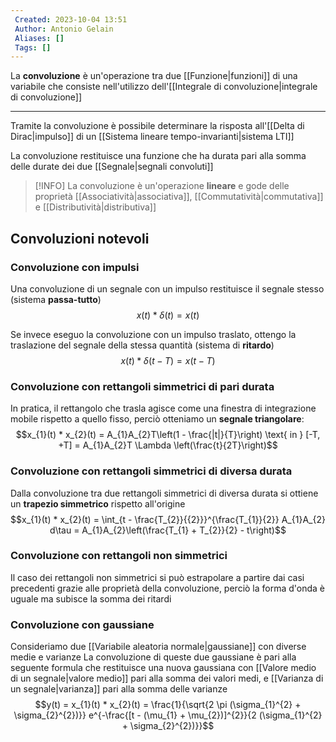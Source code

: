 ```yaml
---
 Created: 2023-10-04 13:51
 Author: Antonio Gelain
 Aliases: []
 Tags: []
---
```


La **convoluzione** è un'operazione tra due [[Funzione|funzioni]] di una variabile che consiste nell'utilizzo dell'[[Integrale di convoluzione|integrale di convoluzione]]

---

Tramite la convoluzione è possibile determinare la risposta all'[[Delta di Dirac|impulso]] di un [[Sistema lineare tempo-invarianti|sistema LTI]]

La convoluzione restituisce una funzione che ha durata pari alla somma delle durate dei due [[Segnale|segnali convoluti]]

>[!INFO] La convoluzione è un'operazione **lineare** e gode delle proprietà [[Associatività|associativa]], [[Commutatività|commutativa]] e [[Distributività|distributiva]]

## Convoluzioni notevoli

### Convoluzione con impulsi

Una convoluzione di un segnale con un impulso restituisce il segnale stesso (sistema **passa-tutto**)
$$x(t) * \delta(t) = x(t)$$

Se invece eseguo la convoluzione con un impulso traslato, ottengo la traslazione del segnale della stessa quantità (sistema di **ritardo**)
$$x(t) * \delta(t - T) = x(t - T)$$

### Convoluzione con rettangoli simmetrici di pari durata

In pratica, il rettangolo che trasla agisce come una finestra di integrazione mobile rispetto a quello fisso, perciò otteniamo un **segnale triangolare**:
$$x_{1}(t) * x_{2}(t) = A_{1}A_{2}T\left(1 - \frac{|t|}{T}\right) \text{ in } [-T, +T] = A_{1}A_{2}T \Lambda \left(\frac{t}{2T}\right)$$

### Convoluzione con rettangoli simmetrici di diversa durata

Dalla convoluzione tra due rettangoli simmetrici di diversa durata si ottiene un **trapezio simmetrico** rispetto all'origine
$$x_{1}(t) * x_{2}(t) = \int_{t - \frac{T_{2}}{{2}}}^{\frac{T_{1}}{2}} A_{1}A_{2} d\tau = A_{1}A_{2}\left(\frac{T_{1} + T_{2}}{2} - t\right)$$

### Convoluzione con rettangoli non simmetrici

Il caso dei rettangoli non simmetrici si può estrapolare a partire dai casi precedenti grazie alle proprietà della convoluzione, perciò la forma d'onda è uguale ma subisce la somma dei ritardi

### Convoluzione con gaussiane

Consideriamo due [[Variabile aleatoria normale|gaussiane]] con diverse medie e varianze
La convoluzione di queste due gaussiane è pari alla seguente formula che restituisce una nuova gaussiana con [[Valore medio di un segnale|valore medio]] pari alla somma dei valori medi, e [[Varianza di un segnale|varianza]] pari alla somma delle varianze
$$y(t) = x_{1}(t) * x_{2}(t) = \frac{1}{\sqrt{2 \pi (\sigma_{1}^{2} + \sigma_{2}^{2})}} e^{-\frac{[t - (\mu_{1} + \mu_{2})]^{2}}{2 (\sigma_{1}^{2} + \sigma_{2}^{2})}}$$

